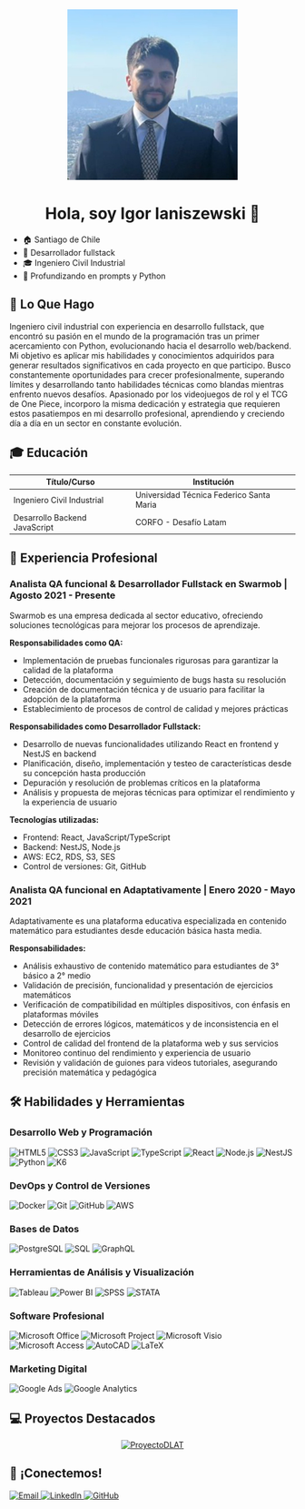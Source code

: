 <div align="center">  
    <img width="300" height="300" src="assets/1736123357395.png" alt="Foto de perfil" />  
</div>

# <div align="center">Hola, soy Igor Ianiszewski 👋</div>

- 🏠 Santiago de Chile
- 💼 Desarrollador fullstack
- 🎓 Ingeniero Civil Industrial
- 🌱 Profundizando en prompts y Python

## 🚀 Lo Que Hago

Ingeniero civil industrial con experiencia en desarrollo fullstack, que encontró su pasión en el mundo de la programación tras un primer acercamiento con Python, evolucionando hacia el desarrollo web/backend. Mi objetivo es aplicar mis habilidades y conocimientos adquiridos para generar resultados significativos en cada proyecto en que participo. Busco constantemente oportunidades para crecer profesionalmente, superando límites y desarrollando tanto habilidades técnicas como blandas mientras enfrento nuevos desafíos. Apasionado por los videojuegos de rol y el TCG de One Piece, incorporo la misma dedicación y estrategia que requieren estos pasatiempos en mi desarrollo profesional, aprendiendo y creciendo día a día en un sector en constante evolución.

## 🎓 Educación

| Título/Curso                  | Institución                              |
| ----------------------------- | ---------------------------------------- |
| Ingeniero Civil Industrial    | Universidad Técnica Federico Santa Maria |
| Desarrollo Backend JavaScript | CORFO - Desafío Latam                    |

## 💼 Experiencia Profesional

### Analista QA funcional & Desarrollador Fullstack en Swarmob | Agosto 2021 - Presente

Swarmob es una empresa dedicada al sector educativo, ofreciendo soluciones tecnológicas para mejorar los procesos de aprendizaje.

**Responsabilidades como QA:**

- Implementación de pruebas funcionales rigurosas para garantizar la calidad de la plataforma
- Detección, documentación y seguimiento de bugs hasta su resolución
- Creación de documentación técnica y de usuario para facilitar la adopción de la plataforma
- Establecimiento de procesos de control de calidad y mejores prácticas

**Responsabilidades como Desarrollador Fullstack:**

- Desarrollo de nuevas funcionalidades utilizando React en frontend y NestJS en backend
- Planificación, diseño, implementación y testeo de características desde su concepción hasta producción
- Depuración y resolución de problemas críticos en la plataforma
- Análisis y propuesta de mejoras técnicas para optimizar el rendimiento y la experiencia de usuario

**Tecnologías utilizadas:**

- Frontend: React, JavaScript/TypeScript
- Backend: NestJS, Node.js
- AWS: EC2, RDS, S3, SES
- Control de versiones: Git, GitHub

### Analista QA funcional en Adaptativamente | Enero 2020 - Mayo 2021

Adaptativamente es una plataforma educativa especializada en contenido matemático para estudiantes desde educación básica hasta media.

**Responsabilidades:**

- Análisis exhaustivo de contenido matemático para estudiantes de 3° básico a 2° medio
- Validación de precisión, funcionalidad y presentación de ejercicios matemáticos
- Verificación de compatibilidad en múltiples dispositivos, con énfasis en plataformas móviles
- Detección de errores lógicos, matemáticos y de inconsistencia en el desarrollo de ejercicios
- Control de calidad del frontend de la plataforma web y sus servicios
- Monitoreo continuo del rendimiento y experiencia de usuario
- Revisión y validación de guiones para videos tutoriales, asegurando precisión matemática y pedagógica

## 🛠️ Habilidades y Herramientas

### Desarrollo Web y Programación

<p align="left">
  <img src="https://img.shields.io/badge/HTML5-E34F26?style=for-the-badge&logo=html5&logoColor=white" alt="HTML5"/>
  <img src="https://img.shields.io/badge/CSS3-1572B6?style=for-the-badge&logo=css3&logoColor=white" alt="CSS3"/>
  <img src="https://img.shields.io/badge/JavaScript-F7DF1E?style=for-the-badge&logo=javascript&logoColor=black" alt="JavaScript"/>
  <img src="https://img.shields.io/badge/TypeScript-3178C6?style=for-the-badge&logo=typescript&logoColor=white" alt="TypeScript"/>
  <img src="https://img.shields.io/badge/React-61DAFB?style=for-the-badge&logo=react&logoColor=black" alt="React"/>
  <img src="https://img.shields.io/badge/Node.js-339933?style=for-the-badge&logo=nodedotjs&logoColor=white" alt="Node.js"/>
  <img src="https://img.shields.io/badge/NestJS-E0234E?style=for-the-badge&logo=nestjs&logoColor=white" alt="NestJS"/>
  <img src="https://img.shields.io/badge/Python-3776AB?style=for-the-badge&logo=python&logoColor=white" alt="Python"/>
  <img src="https://img.shields.io/badge/K6-7D64FF?style=for-the-badge&logo=k6&logoColor=white" alt="K6"/>
</p>

### DevOps y Control de Versiones

<p align="left">
  <img src="https://img.shields.io/badge/Docker-2496ED?style=for-the-badge&logo=docker&logoColor=white" alt="Docker"/>
  <img src="https://img.shields.io/badge/Git-F05032?style=for-the-badge&logo=git&logoColor=white" alt="Git"/>
  <img src="https://img.shields.io/badge/GitHub-181717?style=for-the-badge&logo=github&logoColor=white" alt="GitHub"/>
  <img src="https://img.shields.io/badge/AWS-232F3E?style=for-the-badge&logo=amazon-aws&logoColor=white" alt="AWS"/>
</p>

### Bases de Datos

<p align="left">
  <img src="https://img.shields.io/badge/PostgreSQL-316192?style=for-the-badge&logo=postgresql&logoColor=white" alt="PostgreSQL"/>
  <img src="https://img.shields.io/badge/SQL-4479A1?style=for-the-badge&logo=mysql&logoColor=white" alt="SQL"/>
  <img src="https://img.shields.io/badge/GraphQL-E10098?style=for-the-badge&logo=graphql&logoColor=white" alt="GraphQL"/>
</p>

### Herramientas de Análisis y Visualización

<p align="left">
  <img src="https://img.shields.io/badge/Tableau-E97627?style=for-the-badge&logo=tableau&logoColor=white" alt="Tableau"/>
  <img src="https://img.shields.io/badge/Power_BI-F2C811?style=for-the-badge&logo=powerbi&logoColor=black" alt="Power BI"/>
  <img src="https://img.shields.io/badge/SPSS-052FAD?style=for-the-badge&logo=ibm&logoColor=white" alt="SPSS"/>
  <img src="https://img.shields.io/badge/STATA-3776AB?style=for-the-badge&logo=stata&logoColor=white" alt="STATA"/>
</p>

### Software Profesional

<p align="left">
  <img src="https://img.shields.io/badge/Microsoft_Office-D83B01?style=for-the-badge&logo=microsoft-office&logoColor=white" alt="Microsoft Office"/>
  <img src="https://img.shields.io/badge/Microsoft_Project-217346?style=for-the-badge&logo=microsoft&logoColor=white" alt="Microsoft Project"/>
  <img src="https://img.shields.io/badge/Microsoft_Visio-3955A3?style=for-the-badge&logo=microsoft-visio&logoColor=white" alt="Microsoft Visio"/>
  <img src="https://img.shields.io/badge/Microsoft_Access-A4373A?style=for-the-badge&logo=microsoft-access&logoColor=white" alt="Microsoft Access"/>
  <img src="https://img.shields.io/badge/AutoCAD-0696D7?style=for-the-badge&logo=autodesk&logoColor=white" alt="AutoCAD"/>
  <img src="https://img.shields.io/badge/LaTeX-008080?style=for-the-badge&logo=latex&logoColor=white" alt="LaTeX"/>
</p>

### Marketing Digital

<p align="left">
  <img src="https://img.shields.io/badge/Google_Ads-4285F4?style=for-the-badge&logo=google-ads&logoColor=white" alt="Google Ads"/>
  <img src="https://img.shields.io/badge/Google_Analytics-E37400?style=for-the-badge&logo=google-analytics&logoColor=white" alt="Google Analytics"/>
</p>

<!-- ## 📊 Estadísticas de GitHub

<p align="center">
  <img src="https://github-readme-stats.vercel.app/api?username=igorianisz&show_icons=true&theme=radical&locale=es" alt="Estadísticas de GitHub" />
  <img src="https://github-readme-streak-stats.herokuapp.com/?user=igorianisz&theme=radical&locale=es" alt="Racha de GitHub" />
</p> -->

## 💻 Proyectos Destacados

<div align="center">
  <a href="https://github.com/Igorianisz/proyectoDLAT">
    <img src="https://github-readme-stats.vercel.app/api/pin/?username=igorianisz&repo=proyectoDLAT&theme=radical" alt="ProyectoDLAT" />
  </a>
</div>

## 🤝 ¡Conectemos!

<p align="left">
  <a href="mailto:igorianisz@gmail.com">
    <img src="https://img.shields.io/badge/Email-D14836?style=for-the-badge&logo=gmail&logoColor=white" alt="Email"/>
  </a>
  <a href="https://linkedin.com/in/igor-andr%C3%A9s-ianiszewski-sep%C3%BAlveda-19a899118/">
    <img src="https://img.shields.io/badge/LinkedIn-0077B5?style=for-the-badge&logo=linkedin&logoColor=white" alt="LinkedIn"/>
  </a>
  <a href="https://github.com/igorianisz">
    <img src="https://img.shields.io/badge/GitHub-100000?style=for-the-badge&logo=github&logoColor=white" alt="GitHub"/>
  </a>
</p>
